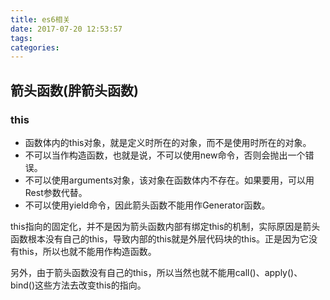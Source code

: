 ```yaml
---
title: es6相关
date: 2017-07-20 12:53:57
tags:
categories:
---
```

## 箭头函数(胖箭头函数)

### this
* 函数体内的this对象，就是定义时所在的对象，而不是使用时所在的对象。
* 不可以当作构造函数，也就是说，不可以使用new命令，否则会抛出一个错误。
* 不可以使用arguments对象，该对象在函数体内不存在。如果要用，可以用Rest参数代替。
* 不可以使用yield命令，因此箭头函数不能用作Generator函数。

this指向的固定化，并不是因为箭头函数内部有绑定this的机制，实际原因是箭头函数根本没有自己的this，导致内部的this就是外层代码块的this。正是因为它没有this，所以也就不能用作构造函数。

另外，由于箭头函数没有自己的this，所以当然也就不能用call()、apply()、bind()这些方法去改变this的指向。


